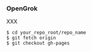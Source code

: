 ### OpenGrok
XXX

```
$ cd your_repo_root/repo_name
$ git fetch origin
$ git checkout gh-pages
```

